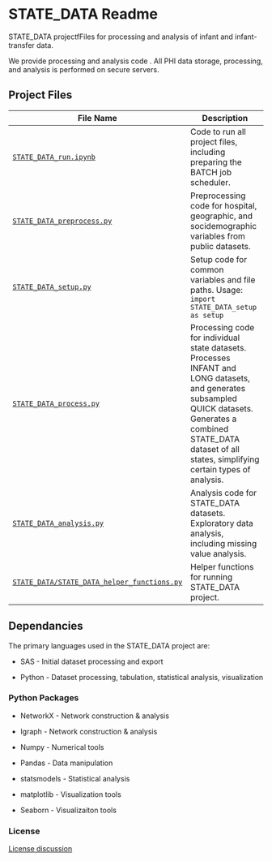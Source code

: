 # STATE_DATA Readme

STATE_DATA projectfFiles for processing and analysis of infant and infant-transfer data.

We provide processing and analysis code . All PHI data storage, processing, and analysis is performed on secure servers. 


## Project Files 

| File Name                  | Description |
|----------------------------|-------------|
| [`STATE_DATA_run.ipynb`](STATE_DATA_run.ipynb)  | Code to run all project files, including preparing the BATCH job scheduler. |
| [`STATE_DATA_preprocess.py`](STATE_DATA_preprocess.py) | Preprocessing code for hospital, geographic, and socidemographic variables from public datasets. |
| [`STATE_DATA_setup.py`](STATE_DATA_setup.py)      | Setup code for common variables and file paths. Usage: ```import STATE_DATA_setup as setup```|
| [`STATE_DATA_process.py`](STATE_DATA_process.py) | Processing code for individual state datasets. Processes INFANT and LONG datasets, and generates subsampled QUICK datasets. Generates a combined STATE_DATA dataset of all states, simplifying certain types of analysis. |
| [`STATE_DATA_analysis.py`](STATE_DATA_analysis.py)   | Analysis code for STATE_DATA datasets. Exploratory data analysis, including missing value analysis. |
| [`STATE_DATA/STATE_DATA_helper_functions.py`](STATE_DATA/STATE_DATA_helper_functions.py)   | Helper functions for running STATE_DATA project.|



## Dependancies

The primary languages used in the STATE_DATA project are: 

* SAS - Initial dataset processing and export

* Python - Dataset processing, tabulation, statistical analysis, visualization


### Python Packages

* NetworkX - Network construction & analysis

* Igraph - Network construction & analysis

* Numpy - Numerical tools

* Pandas - Data manipulation

* statsmodels - Statistical analysis

* matplotlib - Visualization tools

* Seaborn - Visualizaiton tools


### License

[License discussion](doc/license_info.md)





